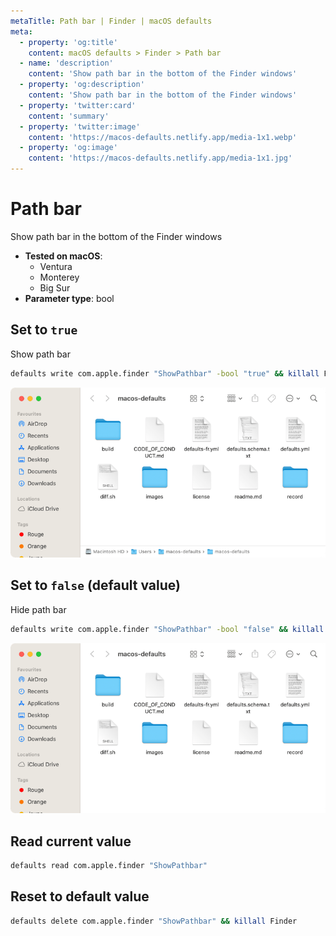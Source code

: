 ```yaml
---
metaTitle: Path bar | Finder | macOS defaults
meta:
  - property: 'og:title'
    content: macOS defaults > Finder > Path bar
  - name: 'description'
    content: 'Show path bar in the bottom of the Finder windows'
  - property: 'og:description'
    content: 'Show path bar in the bottom of the Finder windows'
  - property: 'twitter:card'
    content: 'summary'
  - property: 'twitter:image'
    content: 'https://macos-defaults.netlify.app/media-1x1.webp'
  - property: 'og:image'
    content: 'https://macos-defaults.netlify.app/media-1x1.jpg'
---
```


# Path bar

Show path bar in the bottom of the Finder windows

<!-- break lists -->

- **Tested on macOS**:
  - Ventura
  - Monterey
  - Big Sur
- **Parameter type**: bool

## Set to `true`

Show path bar

```bash
defaults write com.apple.finder "ShowPathbar" -bool "true" && killall Finder
```

<img
  src="./finder-ShowPathbar-true.png"
  alt="Example output with value set to true"
  width="740" height="451" style="height: auto"
/>

## Set to `false` (default value)

Hide path bar

```bash
defaults write com.apple.finder "ShowPathbar" -bool "false" && killall Finder
```

<img
  src="./finder-ShowPathbar-false.png"
  alt="Example output with value set to false"
  width="740" height="451" style="height: auto"
/>

## Read current value

```bash
defaults read com.apple.finder "ShowPathbar"
```

## Reset to default value

```bash
defaults delete com.apple.finder "ShowPathbar" && killall Finder
```
